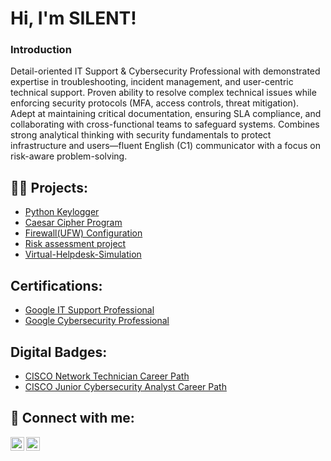 <h1>Hi, I'm SILENT!</h1>

<h3>Introduction</h3>
Detail-oriented IT Support & Cybersecurity Professional with demonstrated expertise in troubleshooting, incident management, and user-centric technical support. Proven ability to resolve complex technical issues while enforcing security protocols (MFA, access controls, threat mitigation). Adept at maintaining critical documentation, ensuring SLA compliance, and collaborating with cross-functional teams to safeguard systems. Combines strong analytical thinking with security fundamentals to protect infrastructure and users—fluent English (C1) communicator with a focus on risk-aware problem-solving.


<h2>👨‍💻  Projects:</h2>

- [Python Keylogger](https://github.com/SilentMuchaz/Python-Keylogger)
- [Caesar Cipher Program](https://github.com/SilentMuchaz/Caesar-Cipher-Program)
- [Firewall(UFW) Configuration](https://github.com/SilentMuchaz/Configure-a-Firewall-UFW-)
- [Risk assessment project](https://github.com/SilentMuchaz/Risk-assessment-project)
- [Virtual-Helpdesk-Simulation ](https://github.com/SilentMuchaz/Virtual-Helpdesk-Simulation)

<h2>Certifications:</h2>

- [Google IT Support Professional](https://coursera.org/share/5c8a5cc3bd4922ca14b28063edf20312)
- [Google Cybersecurity Professional](https://coursera.org/share/2521e7566e8decb3d3a5a1a7cf951c7b)

<h2>Digital Badges:</h2>

- [CISCO Network Technician Career Path](https://www.credly.com/badges/9fe4df8e-9df3-48cd-bf5d-5661adb8e1da/public_url)
- [CISCO Junior Cybersecurity Analyst Career Path](https://www.credly.com/badges/07e8a2fa-3b1d-4b91-b9c4-14b1dff12e91/public_url)



<h2> 🤳 Connect with me:</h2>

[<img align="left" alt="silent | LinkedIn" width="22px" src="https://cdn.jsdelivr.net/npm/simple-icons@v3/icons/linkedin.svg" />][linkedin]
[<img align="left" alt="silent | Instagram" width="22px" src="https://cdn.jsdelivr.net/npm/simple-icons@v3/icons/instagram.svg" />][instagram]


[instagram]: https://www.instagram.com/_silento.m_/
[linkedin]: https://www.linkedin.com/in/silent-mucharira

<!--
**SilentMuchaz/SilentMuchaz** is a ✨ _special_ ✨ repository because its `README.md` (this file) appears on your GitHub profile.

Here are some ideas to get you started:

- 🔭 I’m currently working on ...
- 🌱 I’m currently learning ...
- 👯 I’m looking to collaborate on ...
- 🤔 I’m looking for help with ...
- 💬 Ask me about ...
- 📫 How to reach me: ...
- 😄 Pronouns: ...
- ⚡ Fun fact: ...
-->

